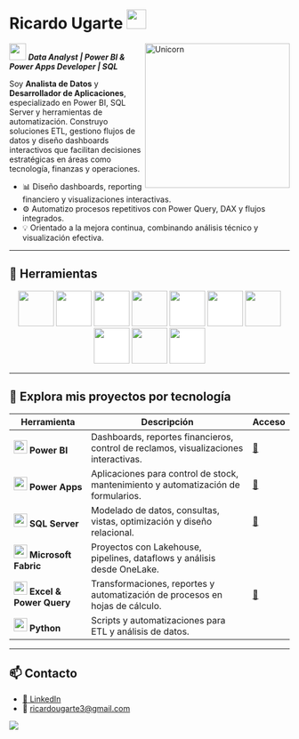 <h1 align="left"><b>Ricardo Ugarte </b><img src="https://media.giphy.com/media/hvRJCLFzcasrR4ia7z/giphy.gif" width="35"></h1>

<img align="right" width=260px alt="Unicorn" src="https://github.com/Ricardo-Ugarte/Ricardo-Ugarte/blob/main/GIF.gif?raw=true" />

<img src="https://media3.giphy.com/media/v1.Y2lkPTc5MGI3NjExNnJwNWd0dHBxajJiZGRlZWt4M3I5Y3VrMzJrZnIxcjV3d2VtZ3VnOCZlcD12MV9pbnRlcm5hbF9naWZfYnlfaWQmY3Q9cw/iDaCeaKrHhUI1I8e2b/giphy.gif" width="30px">&nbsp;***Data Analyst | Power BI & Power Apps Developer | SQL***

Soy **Analista de Datos** y **Desarrollador de Aplicaciones**, especializado en Power BI, SQL Server y herramientas de automatización. Construyo soluciones ETL, gestiono flujos de datos y diseño dashboards interactivos que facilitan decisiones estratégicas en áreas como tecnología, finanzas y operaciones.

- 📊 Diseño dashboards, reporting financiero y visualizaciones interactivas.
- ⚙️ Automatizo procesos repetitivos con Power Query, DAX y flujos integrados.
- 💡 Orientado a la mejora continua, combinando análisis técnico y visualización efectiva.

---

## 🧰 Herramientas

<p align="center">
<img src="https://mspcorp.ca/wp-content/uploads/2025/01/Fabric-transparent-logo.webp" style="height: 4rem"/>
<img src="https://www.jeveuxetredatascientist.fr/wp-content/uploads/2023/09/power-bi-vector-logo-2022.jpg" style="height: 4rem; background-color:white"/>
<img src="https://www.vs-sistemas.com/wp-content/uploads/2023/07/Power-Apps.png" style="height: 4rem; background-color:white"/>
<img src="https://cdn-public.softwarereviews.com/production/logos/offerings/7351/large/microsoft_power_automate_logo.png?1710966766" style="height: 4rem"/>
<img src="https://cdn.worldvectorlogo.com/logos/microsoft-sql-server-1.svg" style="height:4rem; background-color:white"/>
<img src="https://encrypted-tbn0.gstatic.com/images?q=tbn:ANd9GcTGZwiXT1YsEnCpIaa5IFkAaqqfUO7aSBu-ZQ&s" style="height: 4rem; background-color:white"/>
<img src="https://logos-world.net/wp-content/uploads/2022/02/Microsoft-Excel-Symbol.png" style="height: 4rem"/>
<img src="https://formadoresit.es/wp-content/uploads/2022/02/logoPowerQuery.png" style="height: 4rem; background-color:white"/>
<img src="https://cdn.jsdelivr.net/gh/devicons/devicon/icons/python/python-original.svg"  style="height: 4rem"/>
<img src="https://cdn.jsdelivr.net/gh/devicons/devicon/icons/github/github-original-wordmark.svg" style="height: 4rem; background-color:white"/> 
</p>

---
## 📂 Explora mis proyectos por tecnología

| Herramienta | Descripción | Acceso |
|------------------|-------------|--------|
| <img src="https://www.jeveuxetredatascientist.fr/wp-content/uploads/2023/09/power-bi-vector-logo-2022.jpg" width="24"/> **Power BI** | Dashboards, reportes financieros, control de reclamos, visualizaciones interactivas. | [📁](https://github.com/Ricardo-Ugarte/Portfolio/tree/5f1bd99769b82eac7dc290f0d07295ed097e32e2/PowerBI) |
| <img src="https://www.vs-sistemas.com/wp-content/uploads/2023/07/Power-Apps.png" width="24"/> **Power Apps** | Aplicaciones para control de stock, mantenimiento y automatización de formularios. | [📁](https://github.com/Ricardo-Ugarte/Portfolio/tree/c05be69fdb10925c336f2f6b291e9505d393eae4/PowerApps ) |
| <img src="https://cdn.worldvectorlogo.com/logos/microsoft-sql-server-1.svg" width="24"/> **SQL Server** | Modelado de datos, consultas, vistas, optimización y diseño relacional. | [📁](https://github.com/Ricardo-Ugarte/Portfolio/tree/5f1bd99769b82eac7dc290f0d07295ed097e32e2/SQL%20Server%20Management%20Studio) |
| <img src="https://mspcorp.ca/wp-content/uploads/2025/01/Fabric-transparent-logo.webp" width="24"/> **Microsoft Fabric** | Proyectos con Lakehouse, pipelines, dataflows y análisis desde OneLake. | [](./Portfolio/Fabric) |
| <img src="https://logos-world.net/wp-content/uploads/2022/02/Microsoft-Excel-Symbol.png" width="24"/> **Excel & Power Query** | Transformaciones, reportes y automatización de procesos en hojas de cálculo. | [📁](./Portfolio/Excel) |
| <img src="https://cdn.jsdelivr.net/gh/devicons/devicon/icons/python/python-original.svg" width="24"/> **Python**  | Scripts y automatizaciones para ETL y análisis de datos. | [](./Portfolio/Python) |



---

## 📫 Contacto

- [🔗 LinkedIn](https://www.linkedin.com/in/ricardo-ugarte)
- 📧 ricardougarte3@gmail.com

<p align="left">
  <a href="https://github.com/Ricardo-Ugarte/Ricardo-Ugarte/blob/main/assets/CV%20ING%20RICARDO%20UGARTE%20H.pdf" target="_blank">
    <img src="https://img.shields.io/badge/📄 Ver%20mi%20CV-blue?style=for-the-badge" />
  </a>
</p>
